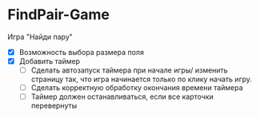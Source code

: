 # FindPair-Game
Игра "Найди пару"

- [x] Возможность выбора размера поля
- [x] Добавить таймер
  - [ ] Сделать автозапуск таймера при начале игры/ изменить страницу так, что игра начинается только по клику начать игру.
  - [ ] Сделать корректную обработку окончания времени таймера
  - [ ] Таймер должен останавливаться, если все карточки перевернуты
